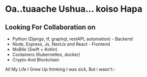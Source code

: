 <h1>Oa..tuaache Ushua... koiso Hapa</h1>

<h2>Looking For Collaboration on</h2>
<ul>
  <li>Python (Django, tf, graphql, restAPI, automation) - Backend</li>
  <li>Node, Express, Js, NextJs and React - Frontend</li>
  <li>MoBile (Swift + Kotlin)</li>
  <li>Containers (Kubernettes, docker)</li>
  <li>Crypto And Blockchain</li>
  </ul>
<p>All My Life I Grew Up thinking I was sick, But i wasn't🎶</p>
